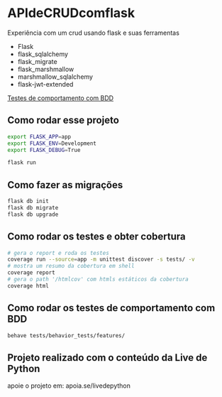 # APIdeCRUDcomflask

Experiência com um crud usando flask e suas ferramentas

- Flask
- flask_sqlalchemy
- flask_migrate
- flask_marshmallow
- marshmallow_sqlalchemy
- flask-jwt-extended

[Testes de comportamento com BDD](https://youtu.be/aX0P5tsiat4)

## Como rodar esse projeto

```sh
export FLASK_APP=app
export FLASK_ENV=Development
export FLASK_DEBUG=True

flask run
```

## Como fazer as migrações

```sh
flask db init
flask db migrate
flask db upgrade
```


## Como rodar os testes e obter cobertura

```sh
# gera o report e roda os testes
coverage run --source=app -m unittest discover -s tests/ -v
# mostra um resumo da cobertura em shell
coverage report
# gera o path '/htmlcov' com htmls estáticos da cobertura
coverage html
```

## Como rodar os testes de comportamento com BDD

```sh
behave tests/behavior_tests/features/
```

## Projeto realizado com o conteúdo da Live de Python

apoie o projeto em: apoia.se/livedepython
